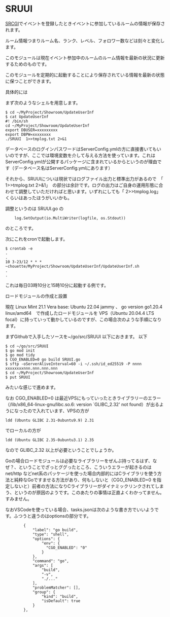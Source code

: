 # SRUUI

[SRCGI](https://github.com/Chouette2100/SRCGI)でイベントを登録したときイベントに参加しているルームの情報が保存されます。

ルーム情報つまりルーム名、ランク、レベル、フォロワー数などは刻々と変化します。

このモジュールは現在イベント参加中のルームのルーム情報を最新の状況に更新するためのものです。

このモジュールを定期的に起動することにより保存されている情報を最新の状態に保つことができます。

具体的には

まず次のようなシェルを用意します。

```
$ cd ~/MyProject/Showroom/UpdateUserInf
$ cat UpdateUserInf
#! /bin/sh
cd ~/MyProject/Showroom/UpdateUserInf
export DBUSER=xxxxxxxxx
export DBPW=xxxxxxxx
./SRUUI  1>>tmplog.txt 2>&1
```

データベースのログインパスワードはServerConfig.ymlの方に直接書いてもいいのですが、ここでは環境変数を介して与える方法を使っています。これはServerConfig.ymlが公開するパッケージに含まれているからというのが理由です（データベース名はServerConfig.ymlにあります）

それから、SRUUIについは現状ではログファイル出力と標準出力があるので　「  1>>tmplog.txt 2>&1」　の部分は余計です。ログの出力はご自身の運用形態に合わせて調整していただければと思います。いずれにしても「 2>>tmplog.log」くらいはあったほうがいいかも。

調整というのは SRUUI.go の
```
	log.SetOutput(io.MultiWriter(logfile, os.Stdout))
```
のところです。


次にこれをcronで起動します。

```
$ crontab -e
.
.
10 3-23/12 * * * ~chouette/MyProject/Showroom/UpdateUserInf/UpdateUserInf.sh
. 
.
```

これは毎日03時10分と15時10分に起動する例です。


ロードモジュールの作成と設置

現在 Linux Mint 21.1 Vera base: Ubuntu 22.04 jammy 、 go version go1.20.4 linux/amd64　で作成したロードモジュールを VPS（Ubuntu 20.04.4 LTS focal）に持っていって動かしているのですが、この場合次のような手順になります。

まずGithubで入手したソースを~/go/src/SRUUI 以下におきます。
以下
```
$ cd ~/go/src/SRUUI
$ go mod init
$ go mod tidy
$ CGO_ENABLED=0 go build SRUUI.go
$ sftp -oServerAliveInterval=60 -i ~/.ssh/id_ed25519 -P nnnn xxxxxxxxnnn.nnn.nnn.nnn
$ cd ~/MyProject/Showroom/UpdateUserInf
$ put SRUUI
```

みたいな感じで進めます。

なお CGO_ENABLED=0 は最近VPSにもっていったときライブラリーのエラー（/lib/x86_64-linux-gnu/libc.so.6: version `GLIBC_2.32' not found）が出るようになったので入れています、VPSの方が
```
ldd (Ubuntu GLIBC 2.31-0ubuntu9.9) 2.31
```
でローカルの方が

```
ldd (Ubuntu GLIBC 2.35-0ubuntu3.1) 2.35
```
なので GLIBC_2.32 以上が必要ということでしょうか。

Goの場合ロードモジュールは必要なライブラリーをぜんぶ持ってるはず、なぜ？、ということでざっとググったところ、こういうエラーが起きるのはnet/http などnet系のパッケージを使った場合内部的にはCライブラリを使う方法と純粋なGoですませる方法があり、何もしないと（CGO_ENABLED=0 を指定しないと）前者の方法になりCライブラリーがダイナミックリンクされてしまう、というのが原因のようです。このあたりの事情は正直よくわかってません。すみません。

なおVSCodeを使っている場合、tasks.jsonは次のような書き方でいいようです。ふつうと違うのはoptionsの部分です。

```
        {
            "label": "go build",
            "type": "shell",
            "options": {
                "env": {
                  "CGO_ENABLED": "0"
                }
            },
            "command": "go",
            "args": [
                "build",
                "-v",
                "./..."
            ],
            "problemMatcher": [],
            "group": {
                "kind": "build",
                "isDefault": true
            }
        },
```



